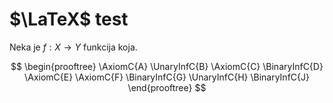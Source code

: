 # $\LaTeX$ test

Neka je $f : X \to Y$ funkcija koja.

$$
\begin{prooftree}
\AxiomC{A}
\UnaryInfC{B}
\AxiomC{C}
\BinaryInfC{D}
\AxiomC{E}
\AxiomC{F}
\BinaryInfC{G}
\UnaryInfC{H}
\BinaryInfC{J}
\end{prooftree}
$$


